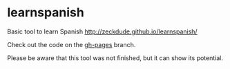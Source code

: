 # learnspanish

Basic tool to learn Spanish http://zeckdude.github.io/learnspanish/

Check out the code on the [gh-pages](https://github.com/zeckdude/learnspanish/tree/gh-pages) branch.

Please be aware that this tool was not finished, but it can show its potential.
